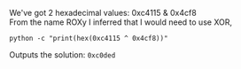 We've got 2 hexadecimal values: 0xc4115 & 0x4cf8<br>
From the name ROXy I inferred that I would need to use XOR,<br>

```
python -c "print(hex(0xc4115 ^ 0x4cf8))"
```

Outputs the solution:
`0xc0ded`
